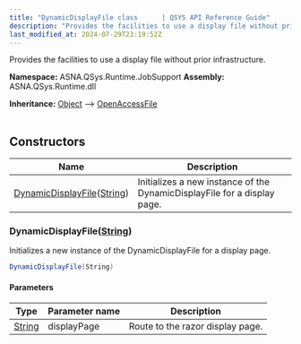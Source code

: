 ```yaml
---
title: "DynamicDisplayFile class      | QSYS API Reference Guide"
description: "Provides the facilities to use a display file without prior infrastructure. "
last_modified_at: 2024-07-29T23:19:52Z
---
```


Provides the facilities to use a display file without prior infrastructure.

**Namespace:** ASNA.QSys.Runtime.JobSupport
**Assembly:** ASNA.QSys.Runtime.dll

**Inheritance:** [Object](https://docs.microsoft.com/en-us/dotnet/api/system.object) --> [OpenAccessFile](/reference/runtime/qsys-runtime-job-support/open-access-file.html)
<br>
<br>

## Constructors

| Name | Description |
| --- | --- |
| [DynamicDisplayFile](#dynamicdisplayfilestring)([String](https://docs.microsoft.com/en-us/dotnet/api/system.string)) | Initializes a new instance of the DynamicDisplayFile for a display page.

### DynamicDisplayFile([String](https://docs.microsoft.com/en-us/dotnet/api/system.string))

Initializes a new instance of the DynamicDisplayFile for a display page.

```cs
DynamicDisplayFile(String)
```

#### Parameters

| Type | Parameter name | Description
| --- | --- | ---
| [String](https://docs.microsoft.com/en-us/dotnet/api/system.string) | displayPage | Route to the razor display page.
